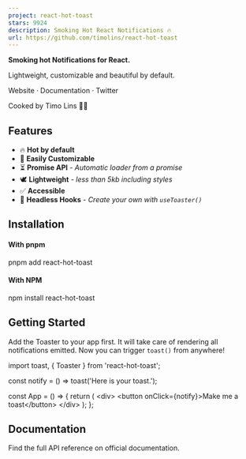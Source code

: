 ```yaml
---
project: react-hot-toast
stars: 9924
description: Smoking Hot React Notifications 🔥 
url: https://github.com/timolins/react-hot-toast
---
```


  

**Smoking hot Notifications for React.**

Lightweight, customizable and beautiful by default.

  

Website · Documentation · Twitter

  

Cooked by Timo Lins 👨‍🍳

  

Features
--------

-   🔥 **Hot by default**
-   🔩 **Easily Customizable**
-   ⏳ **Promise API** - _Automatic loader from a promise_
-   🕊 **Lightweight** - _less than 5kb including styles_
-   ✅ **Accessible**
-   🤯 **Headless Hooks** - _Create your own with `useToaster()`_

Installation
------------

#### With pnpm

pnpm add react-hot-toast

#### With NPM

npm install react-hot-toast

Getting Started
---------------

Add the Toaster to your app first. It will take care of rendering all notifications emitted. Now you can trigger `toast()` from anywhere!

import toast, { Toaster } from 'react-hot-toast';

const notify \= () \=> toast('Here is your toast.');

const App \= () \=> {
  return (
    <div\>
      <button onClick\={notify}\>Make me a toast</button\>
      <Toaster />
    </div\>
  );
};

Documentation
-------------

Find the full API reference on official documentation.
